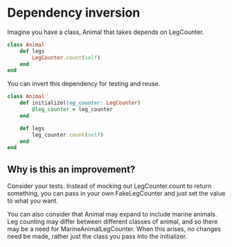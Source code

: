 # Dependency inversion

Imagine you have a class, Animal that takes depends on LegCounter.

```ruby
class Animal
    def legs
        LegCounter.count(self)
    end
end
```

You can invert this dependency for testing and reuse.

```ruby
class Animal
    def initialize(leg_counter: LegCounter)
        @leg_counter = leg_counter
    end

    def legs
        leg_counter.count(self)
    end
end
```

## Why is this an improvement?

Consider your tests. Instead of mocking out LegCounter.count to return something, you can pass in your own FakeLegCounter and just set the value to what you want.

You can also consider that Animal may expand to include marine animals. Leg counting may differ between different classes of animal, and so there may be a need for MarineAnimalLegCounter. When this arises, no changes need be made, rather just the class you pass into the initializer. 